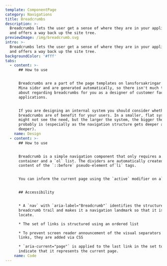 ```yaml
---
template: ComponentPage
category: Navigations
title: Breadcrumbs
description: >-
  Breadcrumbs lets the user get a sense of where they are in your application
  and offers a way back up the site tree.
previewImage: /img/breadcrumb.svg
intro: >-
  Breadcrumbs lets the user get a sense of where they are in your application
  and offers a way back up the site tree.
backgroundColor: '#fff'
tabs:
  - content: >-
      ## How to use


      Breadcrumbs are a part of the page templates on lansforsakringar.se and
      Mina sidor and are generated automatically, so there isn't much to think
      about regarding breadcrumbs for you as a designer of customer facing web
      applications.


      If you are designing an internal system you should consider whether
      breadcrumbs are of benefit for your users. In a smaller, flat system you
      might not see the need, but the larger the system, the bigger the need
      probably is (especially as the navigation structure gets deeper and
      deeper).
    name: Design
  - content: >-
      ## How to use


      Breadcrumb is a simple navigation component that only requires a `nav`
      container and a `ol` list. The dividers are automatically created in the
      content of the `::before` pseudo-element of`li` tags. 


      You can inform the current page using the `active` modifier on a`li` tag


      ## Accessibility


      * A `nav` with `aria-label="Breadcrumb"` identifies the structure as a
      breadcrumb trail and makes it a navigation landmark so that it is easy to
      locate.

      * The set of links is structured using an ordered list

      * To prevent screen reader announcement of the visual separators between
      links, they are added via CSS

      * `aria-current="page"` is applied to the last link in the set to
      indicate that it represents the current page.
    name: Code
---
```

